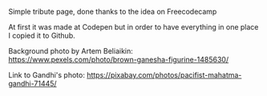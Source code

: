 
Simple tribute page, done thanks to the idea on Freecodecamp

At first it was made at Codepen but in order to have everything in one place I copied it to Github.

Background photo by Artem Beliaikin: https://www.pexels.com/photo/brown-ganesha-figurine-1485630/

Link to Gandhi's photo: https://pixabay.com/photos/pacifist-mahatma-gandhi-71445/